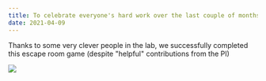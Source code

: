 ```yaml
---
title: To celebrate everyone's hard work over the last couple of months we took part in a Heist
date: 2021-04-09
---
```


Thanks to some very clever people in the lab, we successfully completed this escape room game (despite "helpful" contributions from the PI)

![](/img/escape.jpg)
<!--more-->



